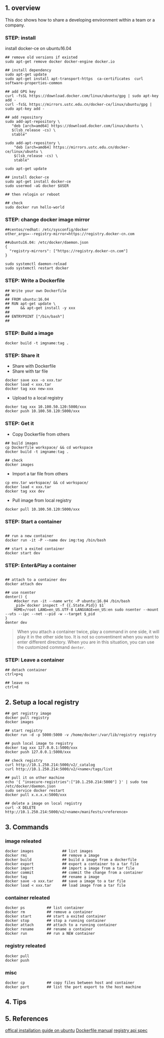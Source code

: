 ## 1. overview

This doc shows how to share a developing environment within a team or a company.

### STEP: install

install docker-ce on ubuntu16.04

```
## remove old versions if existed
sudo apt-get remove docker docker-engine docker.io

## install dependency
sudo apt-get update
sudo apt-get install apt-transport-https  ca-certificates  curl  software-properties-common

## add GPG key
curl -fsSL https://download.docker.com/linux/ubuntu/gpg | sudo apt-key add -
curl -fsSL https://mirrors.ustc.edu.cn/docker-ce/linux/ubuntu/gpg | sudo apt-key add -

## add repository
sudo add-apt-repository \
   "deb [arch=amd64] https://download.docker.com/linux/ubuntu \
   $(lsb_release -cs) \
   stable"

sudo add-apt-repository \
    "deb [arch=amd64] https://mirrors.ustc.edu.cn/docker-ce/linux/ubuntu \
    $(lsb_release -cs) \
    stable"

sudo apt-get update

## install docker-ce
sudo apt-get install docker-ce
sudo usermod -aG docker $USER

## then relogin or reboot

## check
sudo docker run hello-world

```

### STEP: change docker image mirror

```
##centos/redhat: /etc/sysconfig/docker
other_args=--registry-mirror=https://registry.docker-cn.com

##ubuntu16.04: /etc/docker/daemon.json
{
  "registry-mirrors": ["https://registry.docker-cn.com"]
}

sudo systemctl daemon-reload
sudo systemctl restart docker

```

### STEP: Write a Dockerfile

```
## Write your own Dockerfile
##
## FROM ubuntu:16.04
## RUN apt-get update \
##     && apt-get install -y xxx
##
## ENTRYPOINT ["/bin/bash"]
##

```


### STEP: Build a image

```
docker build -t imgname:tag .
```

### STEP: Share it
- Share with Dockerfile
- Share with tar file

```
docker save xxx -o xxx.tar
docker load < xxx.tar
docker tag xxx new-xxx
```

- Upload to a local registry

```
docker tag xxx 10.100.50.120:5000/xxx
docker push 10.100.50.120:5000/xxx
```

### STEP: Get it

- Copy Dockerfile from others

```
## build images
cp Dockerfile workspace/ && cd workspace
docker build -t imgname:tag .

## check
docker images

```

- Import a tar file from others

```
cp env.tar workspace/ && cd workspace/
docker load < xxx.tar
docker tag xxx dev
```

- Pull image from local registry

```
docker pull 10.100.50.120:5000/xxx
```

### STEP: Start a container

```shell

## run a new container
docker run -it -P --name dev img:tag /bin/bash

## start a exited container
docker start dev

```

### STEP: Enter&Play a container

```shell

## attach to a container dev
docker attach dev

## use nsenter
denter() {
    #docker run -it --name wrtc -P ubuntu:16.04 /bin/bash
    _pid=`docker inspect -f {{.State.Pid}} $1`
    HOME=/root LANG=en_US.UTF-8 LANGUAGE=en_US:en sudo nsenter --mount --uts --ipc --net --pid -w --target $_pid
}
denter dev
```

> When you attach a container twice, play a command in one side, it will play it in the other side too. It is not so conventinent when you want to enter different directory. When you are in this situation, you can use the customized command `denter`.


### STEP: Leave a container

```shell
## detach container
ctrl+p+q

## leave ns
ctrl+d

```

## 2. Setup a local registry

```shell
## get registry image
docker pull registry
docker images

## start registry
docker run -d -p 5000:5000 -v /home/docker:/var/lib/registry registry

## push local image to registry
docker tag xxx 127.0.0.1:5000/xxx
docker push 127.0.0.1:5000/xxx

## check registry
curl http://10.1.250.214:5000/v2/_catalog
curl http://10.1.250.214:5000/v2/<name>/tags/list

## pull it on other machine
echo '{ "insecure-registries":["10.1.250.214:5000"] }' | sudo tee /etc/docker/daemon.json
sudo service docker restart
docker pull x.x.x.x:5000/xxx

## delete a image on local registry
curl -X DELETE http://10.1.250.214:5000/v2/<name>/manifests/<reference>

```


## 3. Commands

### image releated

```shell
docker images             ## list images
docker rmi                ## remove a image
docker build              ## build a image from a dockerfile
docker export             ## export a container to a tar file
docker import             ## import a image from a tar file
docker commit             ## commit the change from a container
docker tag                ## rename a image
docker save -o xxx.tar    ## save a image to a tar file
docker load < xxx.tar     ## load image from a tar file

```

### container releated

```shell
docker ps          ## list container
docker rm          ## remove a container
docker start       ## start a exited container
docker stop        ## stop a running container
docker attach      ## attach to a running container
docker rename      ## rename a container
docker run         ## run a NEW container
```

### registry releated

```
docker pull
docker push
```

### misc

```shell
docker cp          ## copy files between host and container
docker port        ## list the port export to the host machine
```

## 4. Tips


## 5. References
[offical installation guide on ubuntu](https://docs.docker.com/install/linux/docker-ce/ubuntu/)
[Dockerfile manual](https://docs.docker.com/engine/reference/builder/)
[registry api spec](https://docs.docker.com/registry/spec/api/)